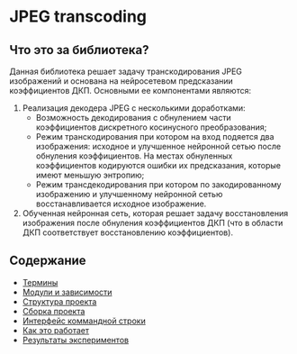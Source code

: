 # JPEG transcoding

## Что это за библиотека?

Данная библиотека решает задачу транскодирования JPEG изображений и основана на нейросетевом предсказании коэффициентов ДКП. Основными ее компонентами являются:
1. Реализация декодера JPEG с несколькими доработками:
   - Возможность декодирования с обнулением части коэффициентов дискретного косинусного преобразования;
   - Режим транскодирования при котором на вход подяется два изображения: исходное и улучшенное нейронной сетью после обнуления коэффициентов. На местах обнуленных коэффициентов кодируются ошибки их предсказания, которые имеют меньшую энтропию;
   - Режим трансдекодирования при котором по закодированному изображению и улучшенному нейронной сетью восстанавливается исходное изображение.
2. Обученная нейронная сеть, которая решает задачу восстановления изображения после обнуления коэффициентов ДКП (что в области ДКП соответствует восстановлению коэффициентов).

## Содержание

* [Термины](info/GOLOSSARY.md)
* [Модули и зависимости](info/MODULES.md)
* [Структура проекта](info/STRUCTURE.md)
* [Сборка проекта](info/BUILD.md)
* [Интерфейс коммандной строки](info/CLI.md)
* [Как это работает](info/OVERVIEW.md)
* [Результаты экспериментов](info/EXPERIMENTS.md)

